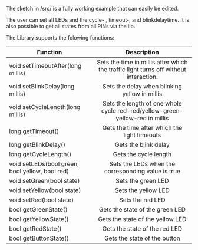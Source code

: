 The sketch in /src/ is a fully working example that can easily be edited.

The user can set all LEDs and the cycle- , timeout-, and blinkdelaytime. It is also possible to get all states from all PINs via the lib.

The Library supports the folowing functions:

| Function                                          | Description   | 
| --------------------------------------------------|:-------------:|
| void setTimeoutAfter(long millis)                 | Sets the time in millis after which the traffic light turns off without interaction. |
| void setBlinkDelay(long millis)                   | Sets the delay when blinking yellow in millis    |
| void setCycleLength(long millis)                  | Sets the length of one whole cycle red-red/yellow-green-yellow-red in millis   |
| long getTimeout()                                 | Gets the time after which the light timeouts              |
| long getBlinkDelay()                              | Gets the blink delay              |
| long getCycleLength()                             | Gets the cycle length              |
| void setLEDs(bool green, bool yellow, bool red)   | Sets the LEDs when the corresponding value is true              |
| void setGreen(bool state)                         | Sets the green LED              |
| void setYellow(bool state)                        | Sets the yellow LED              |
| void setRed(bool state)                           | Sets the red LED              |
| bool getGreenState()                              | Gets the state of the green LED              |
| bool getYellowState()                             | Gets the state of the yellow LED              |
| bool getRedState()                                | Gets the state of the red LED              |
| bool getButtonState()                             | Gets the state of the button              |


